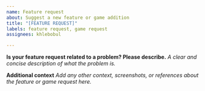 ```yaml
---
name: Feature request
about: Suggest a new feature or game addition
title: "[FEATURE REQUEST]"
labels: feature request, game request
assignees: khlebobul

---
```


**Is your feature request related to a problem? Please describe.**
_A clear and concise description of what the problem is._

**Additional context**
_Add any other context, screenshots, or references about the feature or game request here._
